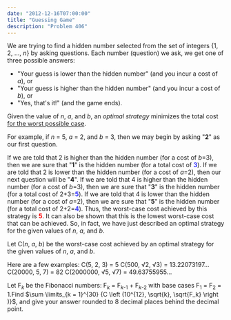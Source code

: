 ```yaml
---
date: "2012-12-16T07:00:00"
title: "Guessing Game"
description: "Problem 406"
---
```


<p>We are trying to find a hidden number selected from the set of integers {1, 2, ..., <var>n</var>} by asking questions. 
Each number (question) we ask, we get one of three possible answers:</p><ul><li> "Your guess is lower than the hidden number" (and you incur a cost of <var>a</var>), or</li>
<li> "Your guess is higher than the hidden number" (and you incur a cost of <var>b</var>), or</li>
<li> "Yes, that's it!" (and the game ends).</li>
</ul><p>Given the value of <var>n</var>, <var>a</var>, and <var>b</var>, an <i>optimal strategy</i> minimizes the total cost <u>for the worst possible case</u>.</p>
<p>For example, if <var>n</var> = 5, <var>a</var> = 2, and <var>b</var> = 3, then we may begin by asking "<b>2</b>" as our first question.</p>
<p>If we are told that 2 is higher than the hidden number (for a cost of <var>b</var>=3), then we are sure that "<b>1</b>" is the hidden number (for a total cost of <span style="color:#3333ff;"><b>3</b></span>).
If we are told that 2 is lower than the hidden number (for a cost of <var>a</var>=2), then our next question will be "<b>4</b>".
If we are told that 4 is higher than the hidden number (for a cost of <var>b</var>=3), then we are sure that "<b>3</b>" is the hidden number (for a total cost of 2+3=<span style="color:#3333ff;"><b>5</b></span>).
If we are told that 4 is lower than the hidden number (for a cost of <var>a</var>=2), then we are sure that "<b>5</b>" is the hidden number (for a total cost of 2+2=<span style="color:#3333ff;"><b>4</b></span>).
Thus, the worst-case cost achieved by this strategy is <span style="color:#FF0000;"><b>5</b></span>. It can also be shown that this is the lowest worst-case cost that can be achieved. 
So, in fact, we have just described an optimal strategy for the given values of <var>n</var>, <var>a</var>, and <var>b</var>.</p>
<p>Let C(<var>n</var>, <var>a</var>, <var>b</var>) be the worst-case cost achieved by an optimal strategy for the given values of <var>n</var>, <var>a</var>, and <var>b</var>.</p>
<p>Here are a few examples:
C(5, 2, 3) = 5
C(500, √2, √3) = 13.22073197...
C(20000, 5, 7) = 82
C(2000000, √5, √7) = 49.63755955...</p>
<p>Let F<sub><var>k</var></sub> be the Fibonacci numbers: F<sub><var>k</var></sub> = F<sub><var>k</var>-1</sub> + F<sub><var>k</var>-2</sub> with base cases F<sub>1</sub> = F<sub>2</sub> = 1.Find $\sum \limits_{k = 1}^{30} {C \left (10^{12}, \sqrt{k}, \sqrt{F_k} \right )}$, and give your answer rounded to 8 decimal places behind the decimal point.</p>

